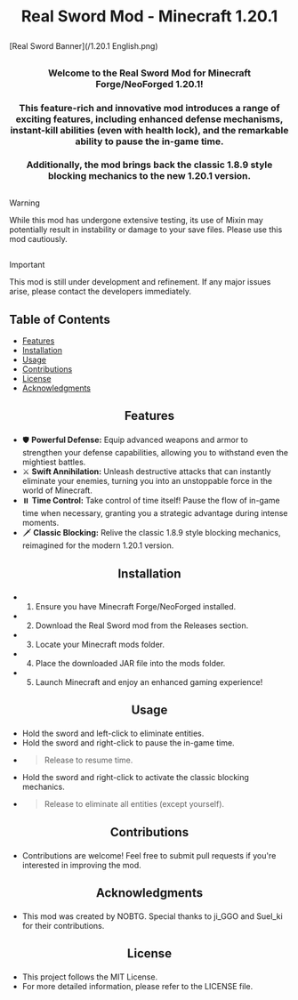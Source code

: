 # <p align="center">Real Sword Mod - Minecraft 1.20.1</p>

[Real Sword Banner](/1.20.1 English.png)

## 

### <p align="center">Welcome to the Real Sword Mod for Minecraft Forge/NeoForged 1.20.1!</p>
### <p align="center">This feature-rich and innovative mod introduces a range of exciting features, including enhanced defense mechanisms, instant-kill abilities (even with health lock), and the remarkable ability to pause the in-game time.</p>
### <p align="center">Additionally, the mod brings back the classic 1.8.9 style blocking mechanics to the new 1.20.1 version.</p>

## 

> [!WARNING]
> While this mod has undergone extensive testing, its use of Mixin may potentially result in instability or damage to your save files. Please use this mod cautiously.

## 

> [!IMPORTANT]
> This mod is still under development and refinement. If any major issues arise, please contact the developers immediately.

## 

## Table of Contents
- [Features](#features)
- [Installation](#installation)
- [Usage](#usage)
- [Contributions](#contributions)
- [License](#license)
- [Acknowledgments](#acknowledgments)

## <p align="center">Features</p>
- 🛡️ **Powerful Defense:** Equip advanced weapons and armor to strengthen your defense capabilities, allowing you to withstand even the mightiest battles.
- ⚔️ **Swift Annihilation:** Unleash destructive attacks that can instantly eliminate your enemies, turning you into an unstoppable force in the world of Minecraft.
- ⏸️ **Time Control:** Take control of time itself! Pause the flow of in-game time when necessary, granting you a strategic advantage during intense moments.
- 🗡️ **Classic Blocking:** Relive the classic 1.8.9 style blocking mechanics, reimagined for the modern 1.20.1 version.

## <p align="center">Installation</p>
- 1. Ensure you have Minecraft Forge/NeoForged installed.
- 2. Download the Real Sword mod from the Releases section.
- 3. Locate your Minecraft mods folder.
- 4. Place the downloaded JAR file into the mods folder.
- 5. Launch Minecraft and enjoy an enhanced gaming experience!

## <p align="center">Usage</p>
- Hold the sword and left-click to eliminate entities.
- Hold the sword and right-click to pause the in-game time.
- > Release to resume time.
- Hold the sword and right-click to activate the classic blocking mechanics.
- > Release to eliminate all entities (except yourself).

## <p align="center">Contributions</p>
- Contributions are welcome! Feel free to submit pull requests if you're interested in improving the mod.

## <p align="center">Acknowledgments</p>
- This mod was created by NOBTG. Special thanks to ji_GGO and Suel_ki for their contributions.

## <p align="center">License</p>
- This project follows the MIT License.
- For more detailed information, please refer to the LICENSE file.
